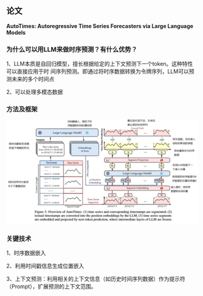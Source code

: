 ## 论文

**AutoTimes: Autoregressive Time Series Forecasters via Large Language Models**

### 为什么可以用LLM来做时序预测？有什么优势？

1、LLM本质是自回归模型，擅长根据给定的上下文预测下一个token。这种特性可以直接应用于时 间序列预测。即通过将时序数据转换为令牌序列，LLM可以预测未来的多个时间点

2、可以处理多模态数据

### 方法及框架

![0327-photo-Autotimes](images/0327-photo-Autotimes.png)

### 关键技术

1、时序数据嵌入

2、利用时间戳信息生成位置嵌入

3、上下文预测：利用相关的上下文信息（如历史时间序列数据）作为提示符（Prompt），扩展预测的上下文范围。